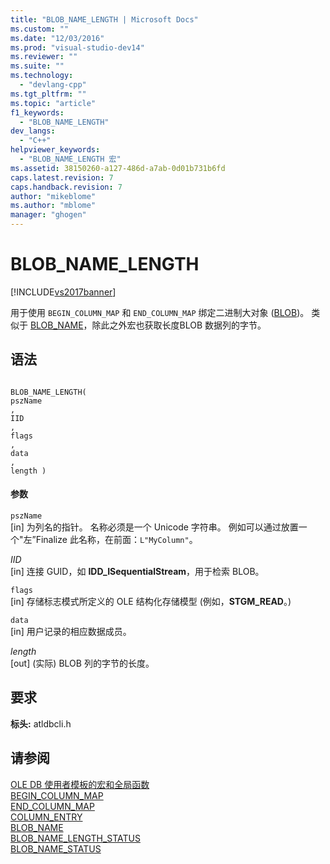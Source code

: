 ```yaml
---
title: "BLOB_NAME_LENGTH | Microsoft Docs"
ms.custom: ""
ms.date: "12/03/2016"
ms.prod: "visual-studio-dev14"
ms.reviewer: ""
ms.suite: ""
ms.technology: 
  - "devlang-cpp"
ms.tgt_pltfrm: ""
ms.topic: "article"
f1_keywords: 
  - "BLOB_NAME_LENGTH"
dev_langs: 
  - "C++"
helpviewer_keywords: 
  - "BLOB_NAME_LENGTH 宏"
ms.assetid: 38150260-a127-486d-a7ab-0d01b731b6fd
caps.latest.revision: 7
caps.handback.revision: 7
author: "mikeblome"
ms.author: "mblome"
manager: "ghogen"
---
```

# BLOB_NAME_LENGTH
[!INCLUDE[vs2017banner](../../assembler/inline/includes/vs2017banner.md)]

用于使用 `BEGIN_COLUMN_MAP` 和 `END_COLUMN_MAP` 绑定二进制大对象 \([BLOB](https://msdn.microsoft.com/en-us/library/ms711511.aspx)\)。  类似于 [BLOB\_NAME](../../data/oledb/blob-name.md)，除此之外宏也获取长度BLOB 数据列的字节。  
  
## 语法  
  
```  
  
BLOB_NAME_LENGTH(  
pszName  
,   
IID  
,   
flags  
,   
data  
,   
length )  
```  
  
#### 参数  
 `pszName`  
 \[in\] 为列名的指针。  名称必须是一个 Unicode 字符串。  例如可以通过放置一个"左”Finalize 此名称，在前面：`L"MyColumn"`。  
  
 *IID*  
 \[in\] 连接 GUID，如 **IDD\_ISequentialStream**，用于检索 BLOB。  
  
 `flags`  
 \[in\] 存储标志模式所定义的 OLE 结构化存储模型 \(例如，**STGM\_READ**。\)  
  
 `data`  
 \[in\] 用户记录的相应数据成员。  
  
 *length*  
 \[out\] \(实际\) BLOB 列的字节的长度。  
  
## 要求  
 **标头:** atldbcli.h  
  
## 请参阅  
 [OLE DB 使用者模板的宏和全局函数](../../data/oledb/macros-and-global-functions-for-ole-db-consumer-templates.md)   
 [BEGIN\_COLUMN\_MAP](../../data/oledb/begin-column-map.md)   
 [END\_COLUMN\_MAP](../../data/oledb/end-column-map.md)   
 [COLUMN\_ENTRY](../../data/oledb/column-entry.md)   
 [BLOB\_NAME](../../data/oledb/blob-name.md)   
 [BLOB\_NAME\_LENGTH\_STATUS](../../data/oledb/blob-name-length-status.md)   
 [BLOB\_NAME\_STATUS](../../data/oledb/blob-name-status.md)